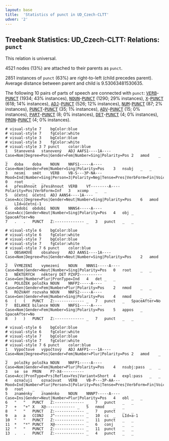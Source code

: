 ```yaml
---
layout: base
title:  'Statistics of punct in UD_Czech-CLTT'
udver: '2'
---
```


## Treebank Statistics: UD_Czech-CLTT: Relations: `punct`

This relation is universal.

4521 nodes (13%) are attached to their parents as `punct`.

2851 instances of `punct` (63%) are right-to-left (child precedes parent).
Average distance between parent and child is 9.53063481530635.

The following 10 pairs of parts of speech are connected with `punct`: <tt><a href="cs_cltt-pos-VERB.html">VERB</a></tt>-<tt><a href="cs_cltt-pos-PUNCT.html">PUNCT</a></tt> (1934; 43% instances), <tt><a href="cs_cltt-pos-NOUN.html">NOUN</a></tt>-<tt><a href="cs_cltt-pos-PUNCT.html">PUNCT</a></tt> (1290; 29% instances), <tt><a href="cs_cltt-pos-X.html">X</a></tt>-<tt><a href="cs_cltt-pos-PUNCT.html">PUNCT</a></tt> (618; 14% instances), <tt><a href="cs_cltt-pos-ADJ.html">ADJ</a></tt>-<tt><a href="cs_cltt-pos-PUNCT.html">PUNCT</a></tt> (526; 12% instances), <tt><a href="cs_cltt-pos-NUM.html">NUM</a></tt>-<tt><a href="cs_cltt-pos-PUNCT.html">PUNCT</a></tt> (87; 2% instances), <tt><a href="cs_cltt-pos-PUNCT.html">PUNCT</a></tt>-<tt><a href="cs_cltt-pos-PUNCT.html">PUNCT</a></tt> (35; 1% instances), <tt><a href="cs_cltt-pos-ADV.html">ADV</a></tt>-<tt><a href="cs_cltt-pos-PUNCT.html">PUNCT</a></tt> (15; 0% instances), <tt><a href="cs_cltt-pos-PART.html">PART</a></tt>-<tt><a href="cs_cltt-pos-PUNCT.html">PUNCT</a></tt> (8; 0% instances), <tt><a href="cs_cltt-pos-DET.html">DET</a></tt>-<tt><a href="cs_cltt-pos-PUNCT.html">PUNCT</a></tt> (4; 0% instances), <tt><a href="cs_cltt-pos-PRON.html">PRON</a></tt>-<tt><a href="cs_cltt-pos-PUNCT.html">PUNCT</a></tt> (4; 0% instances).


~~~ conllu
# visual-style 7	bgColor:blue
# visual-style 7	fgColor:white
# visual-style 3	bgColor:blue
# visual-style 3	fgColor:white
# visual-style 3 7 punct	color:blue
1	Stanovená	stanovený	ADJ	AAFS1----1A----	Case=Nom|Degree=Pos|Gender=Fem|Number=Sing|Polarity=Pos	2	amod	_	_
2	doba	doba	NOUN	NNFS1-----A----	Case=Nom|Gender=Fem|Number=Sing|Polarity=Pos	3	nsubj	_	_
3	nesmí	smět	VERB	VB-S---3P-NA---	Mood=Ind|Number=Sing|Person=3|Polarity=Neg|Tense=Pres|VerbForm=Fin|Voice=Act	0	root	_	_
4	přesáhnout	přesáhnout	VERB	Vf--------A----	Polarity=Pos|VerbForm=Inf	3	xcomp	_	_
5	účetní	účetní	ADJ	AANS4----1A----	Case=Acc|Degree=Pos|Gender=Neut|Number=Sing|Polarity=Pos	6	amod	_	LId=účetní-1
6	období	období	NOUN	NNNS4-----A----	Case=Acc|Gender=Neut|Number=Sing|Polarity=Pos	4	obj	_	SpaceAfter=No
7	.	.	PUNCT	Z:-------------	_	3	punct	_	_

~~~


~~~ conllu
# visual-style 6	bgColor:blue
# visual-style 6	fgColor:white
# visual-style 7	bgColor:blue
# visual-style 7	fgColor:white
# visual-style 7 6 punct	color:blue
1	OBSAHOVÉ	obsahový	ADJ	AANS1----1A----	Case=Nom|Degree=Pos|Gender=Neut|Number=Sing|Polarity=Pos	2	amod	_	_
2	VYMEZENÍ	vymezení	NOUN	NNNS1-----A----	Case=Nom|Gender=Neut|Number=Sing|Polarity=Pos	0	root	_	_
3	NĚKTERÝCH	některý	DET	PZXP2----------	Case=Gen|Number=Plur|PronType=Ind	4	det	_	_
4	POLOŽEK	položka	NOUN	NNFP2-----A----	Case=Gen|Gender=Fem|Number=Plur|Polarity=Pos	2	nmod	_	_
5	ROZVAHY	rozvaha	NOUN	NNFS2-----A----	Case=Gen|Gender=Fem|Number=Sing|Polarity=Pos	4	nmod	_	_
6	(	(	PUNCT	Z:-------------	_	7	punct	_	SpaceAfter=No
7	BILANCE	bilance	NOUN	NNFS1-----A----	Case=Nom|Gender=Fem|Number=Sing|Polarity=Pos	5	appos	_	SpaceAfter=No
8	)	)	PUNCT	Z:-------------	_	7	punct	_	_

~~~


~~~ conllu
# visual-style 6	bgColor:blue
# visual-style 6	fgColor:white
# visual-style 7	bgColor:blue
# visual-style 7	fgColor:white
# visual-style 7 6 punct	color:blue
1	Výpočtové	výpočtový	ADJ	AAFP1----1A----	Case=Nom|Degree=Pos|Gender=Fem|Number=Plur|Polarity=Pos	2	amod	_	_
2	položky	položka	NOUN	NNFP1-----A----	Case=Nom|Gender=Fem|Number=Plur|Polarity=Pos	4	nsubj:pass	_	_
3	se	se	PRON	P7-X4----------	Case=Acc|PronType=Prs|Reflex=Yes|Variant=Short	4	expl:pass	_	_
4	označují	označovat	VERB	VB-P---3P-AA---	Mood=Ind|Number=Plur|Person=3|Polarity=Pos|Tense=Pres|VerbForm=Fin|Voice=Act	0	root	_	_
5	znaménky	znaménko	NOUN	NNNP7-----A----	Case=Ins|Gender=Neut|Number=Plur|Polarity=Pos	4	obl	_	_
6	"	"	PUNCT	Z:-------------	_	7	punct	_	_
7	+	"+"	X	X@-------------	_	5	nmod	_	_
8	"	"	PUNCT	Z:-------------	_	7	punct	_	_
9	a	a	CCONJ	J^-------------	_	10	cc	_	LId=a-1
10	"	"	PUNCT	Z:-------------	_	11	punct	_	_
11	*	"*"	PUNCT	X@-------------	_	6	conj	_	_
12	"	"	PUNCT	Z:-------------	_	11	punct	_	_
13	.	.	PUNCT	Z:-------------	_	4	punct	_	_

~~~


